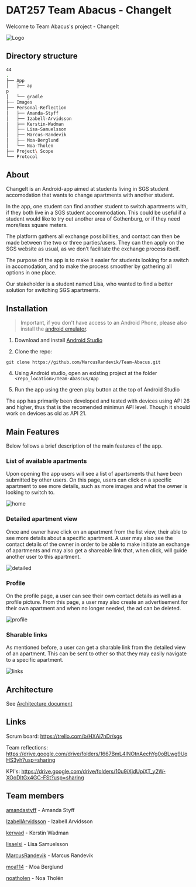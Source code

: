 # DAT257 Team Abacus - ChangeIt
Welcome to Team Abacus's project - ChangeIt 

![Logo](Images/sgs_logo.png "ChangeIt Logo")

## Directory structure
```bash
44
.
├── App
│   ├── ap
p
│   └── gradle
├── Images
├── Personal-Reflection
│   ├── Amanda-Styff
│   ├── Izabell-Arvidsson
│   ├── Kerstin-Wadman
│   ├── Lisa-Samuelsson
│   ├── Marcus-Randevik
│   ├── Moa-Berglund
│   └── Noa-Tholen
├── Project\ Scope
└── Protocol
```

## About
ChangeIt is an Android-app aimed at students living in SGS student accomodation that wants to change apartments with another student.

In the app, one student can find another student to switch apartments with, if they both live in a SGS student accommodation.
This could be useful if a student would like to try out another area of Gothenburg, or if they need more/less square meters. 

The platform gathers all exchange possibilities, and contact can then be made between the two or three parties/users. They can then apply on the SGS website as usual, as we don’t facilitate the exchange process itself. 

The purpose of the app is to make it easier for students looking for a switch in accomodation, and to make the process smoother by gathering all options in one place. 

Our stakeholder is a student named Lisa, who wanted to find a better solution for switching SGS apartments.

## Installation

> Important, if you don't have access to an Android Phone, please also install the [android emulator](https://developer.android.com/studio/run/emulator#install).

1. Download and install [Android Studio](https://developer.android.com/studio)


2. Clone the repo:

```shell
git clone https://github.com/MarcusRandevik/Team-Abacus.git
```

4. Using Android studio, open an existing project at the folder `<repo_location>/Team-Abascus/App`
   
6. Run the app using the green play button at the top of Android Studio

The app has primarily been developed and tested with devices using API 26 and higher, thus that is the recomended minimun API level. Though it should work on devices as old as API 21.

## Main Features
Below follows a brief description of the main features of the app.

### List of available apartments
Upon opening the app users will see a list of apartsments that have been submitted by other users. On this page, users can click on a specific apartment to see more details, such as more images and what the owner is looking to switch to. 

![home](Images/hem.gif)

### Detailed apartment view
Once and owner have click on an apartment from the list view, their able to see more details about a specific apartment. A user may also see the contact details of the owner in order to be able to make initiate an exchange of apartments and may also get a shareable link that, when click, will guide another user to this apartment.

![detailed](Images/detaljerad.gif)

### Profile
On the profile page, a user can see their own contact details as well as a profile picture. From this page, a user may also create an advertisement for their own apartment and when no longer needed, the ad can be deleted.

![profile](Images/profil.gif)

### Sharable links 
As mentioned before, a user can get a sharable link from the detailed view of an apartment. This can be sent to other so that they may easily navigate to a specific apartment.

![links](Images/deeplink.gif)

## Architecture
See [Architecture document](App/architecture.md)

## Links
Scrum board: https://trello.com/b/HXAi7nDr/sgs

Team reflections: https://drive.google.com/drive/folders/1667BmL4INOtnAechYg0oBLwg9UqHS3yh?usp=sharing

KPI's: https://drive.google.com/drive/folders/10u9iXjdUpiXT_y2W-XOoDItGx4GC-FSt?usp=sharing


## Team members
[amandastyff](https://github.com/amandastyff) - Amanda Styff

[IzabellArvidsson](https://github.com/IzabellArvidsson) - Izabell Arvidsson

[kerwad](https://github.com/kerwad) - Kerstin Wadman

[lisaelsi](https://github.com/lisaelsi) - Lisa Samuelsson

[MarcusRandevik](https://github.com/MarcusRandevik) - Marcus Randevik

[moa114](https://github.com/moa114) - Moa Berglund

[noatholen](https://github.com/noatholen) - Noa Tholén
